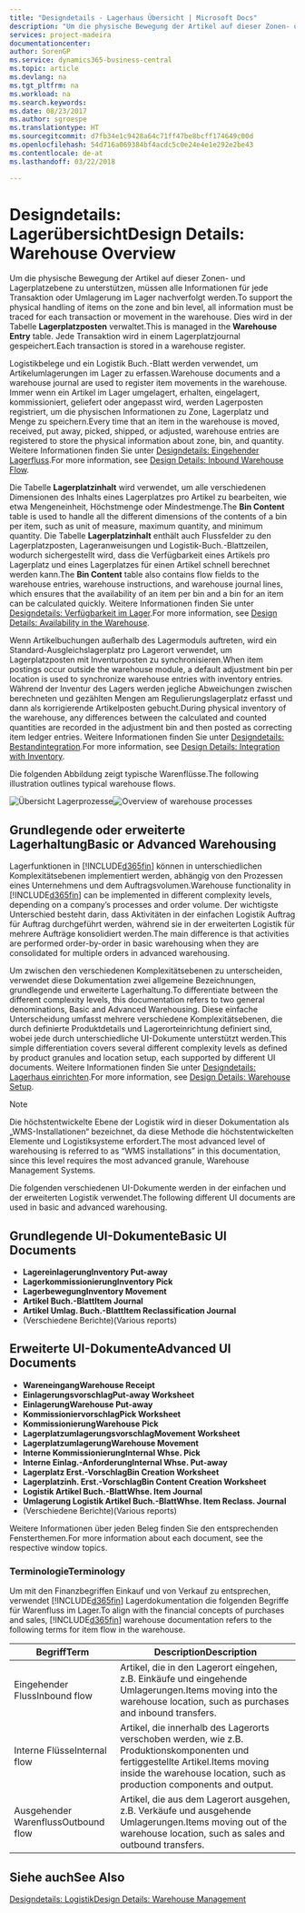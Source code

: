 ```yaml
---
title: "Designdetails - Lagerhaus Übersicht | Microsoft Docs"
description: "Um die physische Bewegung der Artikel auf dieser Zonen- und Lagerplatzebene zu unterstützen, müssen alle Informationen für jede Transaktion oder Umlagerung im Lager nachverfolgt werden. Dies wird in der Tabelle **Lagerplatzposten** verwaltet. Jede Transaktion wird in einem Lagerplatzjournal gespeichert."
services: project-madeira
documentationcenter: 
author: SorenGP
ms.service: dynamics365-business-central
ms.topic: article
ms.devlang: na
ms.tgt_pltfrm: na
ms.workload: na
ms.search.keywords: 
ms.date: 08/23/2017
ms.author: sgroespe
ms.translationtype: HT
ms.sourcegitcommit: d7fb34e1c9428a64c71ff47be8bcff174649c00d
ms.openlocfilehash: 54d716a069384bf4acdc5c0e24e4e1e292e2be43
ms.contentlocale: de-at
ms.lasthandoff: 03/22/2018

---
```

# <a name="design-details-warehouse-overview"></a><span data-ttu-id="a0c1e-105">Designdetails: Lagerübersicht</span><span class="sxs-lookup"><span data-stu-id="a0c1e-105">Design Details: Warehouse Overview</span></span>
<span data-ttu-id="a0c1e-106">Um die physische Bewegung der Artikel auf dieser Zonen- und Lagerplatzebene zu unterstützen, müssen alle Informationen für jede Transaktion oder Umlagerung im Lager nachverfolgt werden.</span><span class="sxs-lookup"><span data-stu-id="a0c1e-106">To support the physical handling of items on the zone and bin level, all information must be traced for each transaction or movement in the warehouse.</span></span> <span data-ttu-id="a0c1e-107">Dies wird in der Tabelle **Lagerplatzposten** verwaltet.</span><span class="sxs-lookup"><span data-stu-id="a0c1e-107">This is managed in the **Warehouse Entry** table.</span></span> <span data-ttu-id="a0c1e-108">Jede Transaktion wird in einem Lagerplatzjournal gespeichert.</span><span class="sxs-lookup"><span data-stu-id="a0c1e-108">Each transaction is stored in a warehouse register.</span></span>  

<span data-ttu-id="a0c1e-109">Logistikbelege und ein Logistik Buch.-Blatt werden verwendet, um Artikelumlagerungen im Lager zu erfassen.</span><span class="sxs-lookup"><span data-stu-id="a0c1e-109">Warehouse documents and a warehouse journal are used to register item movements in the warehouse.</span></span> <span data-ttu-id="a0c1e-110">Immer wenn ein Artikel im Lager umgelagert, erhalten, eingelagert, kommissioniert, geliefert oder angepasst wird, werden Lagerposten registriert, um die physischen Informationen zu Zone, Lagerplatz und Menge zu speichern.</span><span class="sxs-lookup"><span data-stu-id="a0c1e-110">Every time that an item in the warehouse is moved, received, put away, picked, shipped, or adjusted, warehouse entries are registered to store the physical information about zone, bin, and quantity.</span></span> <span data-ttu-id="a0c1e-111">Weitere Informationen finden Sie unter [Designdetails: Eingehender Lagerfluss](design-details-outbound-warehouse-flow.md).</span><span class="sxs-lookup"><span data-stu-id="a0c1e-111">For more information, see [Design Details: Inbound Warehouse Flow](design-details-outbound-warehouse-flow.md).</span></span>  

<span data-ttu-id="a0c1e-112">Die Tabelle **Lagerplatzinhalt** wird verwendet, um alle verschiedenen Dimensionen des Inhalts eines Lagerplatzes pro Artikel zu bearbeiten, wie etwa Mengeneinheit, Höchstmenge oder Mindestmenge.</span><span class="sxs-lookup"><span data-stu-id="a0c1e-112">The **Bin Content** table is used to handle all the different dimensions of the contents of a bin per item, such as unit of measure, maximum quantity, and minimum quantity.</span></span> <span data-ttu-id="a0c1e-113">Die Tabelle **Lagerplatzinhalt** enthält auch Flussfelder zu den Lagerplatzposten, Lageranweisungen und Logistik-Buch.-Blattzeilen, wodurch sichergestellt wird, dass die Verfügbarkeit eines Artikels pro Lagerplatz und eines Lagerplatzes für einen Artikel schnell berechnet werden kann.</span><span class="sxs-lookup"><span data-stu-id="a0c1e-113">The **Bin Content** table also contains flow fields to the warehouse entries, warehouse instructions, and warehouse journal lines, which ensures that the availability of an item per bin and a bin for an item can be calculated quickly.</span></span> <span data-ttu-id="a0c1e-114">Weitere Informationen finden Sie unter [Designdetails: Verfügbarkeit im Lager](design-details-availability-in-the-warehouse.md).</span><span class="sxs-lookup"><span data-stu-id="a0c1e-114">For more information, see [Design Details: Availability in the Warehouse](design-details-availability-in-the-warehouse.md).</span></span>  

<span data-ttu-id="a0c1e-115">Wenn Artikelbuchungen außerhalb des Lagermoduls auftreten, wird ein Standard-Ausgleichslagerplatz pro Lagerort verwendet, um Lagerplatzposten mit Inventurposten zu synchronisieren.</span><span class="sxs-lookup"><span data-stu-id="a0c1e-115">When item postings occur outside the warehouse module, a default adjustment bin per location is used to synchronize warehouse entries with inventory entries.</span></span> <span data-ttu-id="a0c1e-116">Während der Inventur des Lagers werden jegliche Abweichungen zwischen berechneten und gezählten Mengen am Regulierungslagerplatz erfasst und dann als korrigierende Artikelposten gebucht.</span><span class="sxs-lookup"><span data-stu-id="a0c1e-116">During physical inventory of the warehouse, any differences between the calculated and counted quantities are recorded in the adjustment bin and then posted as correcting item ledger entries.</span></span> <span data-ttu-id="a0c1e-117">Weitere Informationen finden Sie unter [Designdetails: Bestandintegration](design-details-integration-with-inventory.md).</span><span class="sxs-lookup"><span data-stu-id="a0c1e-117">For more information, see [Design Details: Integration with Inventory](design-details-integration-with-inventory.md).</span></span>  

<span data-ttu-id="a0c1e-118">Die folgenden Abbildung zeigt typische Warenflüsse.</span><span class="sxs-lookup"><span data-stu-id="a0c1e-118">The following illustration outlines typical warehouse flows.</span></span>  

<span data-ttu-id="a0c1e-119">![Übersicht Lagerprozesse](media/design_details_warehouse_management_overview.png "design_details_warehouse_management_overview")</span><span class="sxs-lookup"><span data-stu-id="a0c1e-119">![Overview of warehouse processes](media/design_details_warehouse_management_overview.png "design_details_warehouse_management_overview")</span></span>  

## <a name="basic-or-advanced-warehousing"></a><span data-ttu-id="a0c1e-120">Grundlegende oder erweiterte Lagerhaltung</span><span class="sxs-lookup"><span data-stu-id="a0c1e-120">Basic or Advanced Warehousing</span></span>  
<span data-ttu-id="a0c1e-121">Lagerfunktionen in [!INCLUDE[d365fin](includes/d365fin_md.md)] können in unterschiedlichen Komplexitätsebenen implementiert werden, abhängig von den Prozessen eines Unternehmens und dem Auftragsvolumen.</span><span class="sxs-lookup"><span data-stu-id="a0c1e-121">Warehouse functionality in [!INCLUDE[d365fin](includes/d365fin_md.md)] can be implemented in different complexity levels, depending on a company’s processes and order volume.</span></span> <span data-ttu-id="a0c1e-122">Der wichtigste Unterschied besteht darin, dass Aktivitäten in der einfachen Logistik Auftrag für Auftrag durchgeführt werden, während sie in der erweiterten Logistik für mehrere Aufträge konsolidiert werden.</span><span class="sxs-lookup"><span data-stu-id="a0c1e-122">The main difference is that activities are performed order-by-order in basic warehousing when they are consolidated for multiple orders in advanced warehousing.</span></span>  

 <span data-ttu-id="a0c1e-123">Um zwischen den verschiedenen Komplexitätsebenen zu unterscheiden, verwendet diese Dokumentation zwei allgemeine Bezeichnungen, grundlegende und erweiterte Lagerhaltung.</span><span class="sxs-lookup"><span data-stu-id="a0c1e-123">To differentiate between the different complexity levels, this documentation refers to two general denominations, Basic and Advanced Warehousing.</span></span> <span data-ttu-id="a0c1e-124">Diese einfache Unterscheidung umfasst mehrere verschiedene Komplexitätsebenen, die durch definierte Produktdetails und Lagerorteinrichtung definiert sind, wobei jede durch unterschiedliche UI-Dokumente unterstützt werden.</span><span class="sxs-lookup"><span data-stu-id="a0c1e-124">This simple differentiation covers several different complexity levels as defined by product granules and location setup, each supported by different UI documents.</span></span> <span data-ttu-id="a0c1e-125">Weitere Informationen finden Sie unter [Designdetails: Lagerhaus einrichten](design-details-warehouse-setup.md).</span><span class="sxs-lookup"><span data-stu-id="a0c1e-125">For more information, see [Design Details: Warehouse Setup](design-details-warehouse-setup.md).</span></span>  

> [!NOTE]  
>  <span data-ttu-id="a0c1e-126">Die höchstentwickelte Ebene der Logistik wird in dieser Dokumentation als „WMS-Installationen“ bezeichnet, da diese Methode die höchstentwickelten Elemente und Logistiksysteme erfordert.</span><span class="sxs-lookup"><span data-stu-id="a0c1e-126">The most advanced level of warehousing is referred to as “WMS installations” in this documentation, since this level requires the most advanced granule, Warehouse Management Systems.</span></span>  

 <span data-ttu-id="a0c1e-127">Die folgenden verschiedenen UI-Dokumente werden in der einfachen und der erweiterten Logistik verwendet.</span><span class="sxs-lookup"><span data-stu-id="a0c1e-127">The following different UI documents are used in basic and advanced warehousing.</span></span>  

## <a name="basic-ui-documents"></a><span data-ttu-id="a0c1e-128">Grundlegende UI-Dokumente</span><span class="sxs-lookup"><span data-stu-id="a0c1e-128">Basic UI Documents</span></span>  

-   <span data-ttu-id="a0c1e-129">**Lagereinlagerung**</span><span class="sxs-lookup"><span data-stu-id="a0c1e-129">**Inventory Put-away**</span></span>  
-   <span data-ttu-id="a0c1e-130">**Lagerkommissionierung**</span><span class="sxs-lookup"><span data-stu-id="a0c1e-130">**Inventory Pick**</span></span>  
-   <span data-ttu-id="a0c1e-131">**Lagerbewegung**</span><span class="sxs-lookup"><span data-stu-id="a0c1e-131">**Inventory Movement**</span></span>  
-   <span data-ttu-id="a0c1e-132">**Artikel Buch.-Blatt**</span><span class="sxs-lookup"><span data-stu-id="a0c1e-132">**Item Journal**</span></span>  
-   <span data-ttu-id="a0c1e-133">**Artikel Umlag. Buch.-Blatt**</span><span class="sxs-lookup"><span data-stu-id="a0c1e-133">**Item Reclassification Journal**</span></span>  
-   <span data-ttu-id="a0c1e-134">(Verschiedene Berichte)</span><span class="sxs-lookup"><span data-stu-id="a0c1e-134">(Various reports)</span></span>  

## <a name="advanced-ui-documents"></a><span data-ttu-id="a0c1e-135">Erweiterte UI-Dokumente</span><span class="sxs-lookup"><span data-stu-id="a0c1e-135">Advanced UI Documents</span></span>  

-   <span data-ttu-id="a0c1e-136">**Wareneingang**</span><span class="sxs-lookup"><span data-stu-id="a0c1e-136">**Warehouse Receipt**</span></span>  
-   <span data-ttu-id="a0c1e-137">**Einlagerungsvorschlag**</span><span class="sxs-lookup"><span data-stu-id="a0c1e-137">**Put-away Worksheet**</span></span>  
-   <span data-ttu-id="a0c1e-138">**Einlagerung**</span><span class="sxs-lookup"><span data-stu-id="a0c1e-138">**Warehouse Put-away**</span></span>  
-   <span data-ttu-id="a0c1e-139">**Kommissioniervorschlag**</span><span class="sxs-lookup"><span data-stu-id="a0c1e-139">**Pick Worksheet**</span></span>  
-   <span data-ttu-id="a0c1e-140">**Kommissionierung**</span><span class="sxs-lookup"><span data-stu-id="a0c1e-140">**Warehouse Pick**</span></span>  
-   <span data-ttu-id="a0c1e-141">**Lagerplatzumlagerungsvorschlag**</span><span class="sxs-lookup"><span data-stu-id="a0c1e-141">**Movement Worksheet**</span></span>  
-   <span data-ttu-id="a0c1e-142">**Lagerplatzumlagerung**</span><span class="sxs-lookup"><span data-stu-id="a0c1e-142">**Warehouse Movement**</span></span>  
-   <span data-ttu-id="a0c1e-143">**Interne Kommissionierung**</span><span class="sxs-lookup"><span data-stu-id="a0c1e-143">**Internal Whse. Pick**</span></span>  
-   <span data-ttu-id="a0c1e-144">**Interne Einlag.-Anforderung**</span><span class="sxs-lookup"><span data-stu-id="a0c1e-144">**Internal Whse. Put-away**</span></span>  
-   <span data-ttu-id="a0c1e-145">**Lagerplatz Erst.-Vorschlag**</span><span class="sxs-lookup"><span data-stu-id="a0c1e-145">**Bin Creation Worksheet**</span></span>  
-   <span data-ttu-id="a0c1e-146">**Lagerplatzinh. Erst.-Vorschlag**</span><span class="sxs-lookup"><span data-stu-id="a0c1e-146">**Bin Content Creation Worksheet**</span></span>  
-   <span data-ttu-id="a0c1e-147">**Logistik Artikel Buch.-Blatt**</span><span class="sxs-lookup"><span data-stu-id="a0c1e-147">**Whse. Item Journal**</span></span>  
-   <span data-ttu-id="a0c1e-148">**Umlagerung Logistik Artikel Buch.-Blatt**</span><span class="sxs-lookup"><span data-stu-id="a0c1e-148">**Whse. Item Reclass. Journal**</span></span>  
-   <span data-ttu-id="a0c1e-149">(Verschiedene Berichte)</span><span class="sxs-lookup"><span data-stu-id="a0c1e-149">(Various reports)</span></span>  

<span data-ttu-id="a0c1e-150">Weitere Informationen über jeden Beleg finden Sie den entsprechenden Fensterthemen.</span><span class="sxs-lookup"><span data-stu-id="a0c1e-150">For more information about each document, see the respective window topics.</span></span>  

### <a name="terminology"></a><span data-ttu-id="a0c1e-151">Terminologie</span><span class="sxs-lookup"><span data-stu-id="a0c1e-151">Terminology</span></span>  
<span data-ttu-id="a0c1e-152">Um mit den Finanzbegriffen Einkauf und von Verkauf zu entsprechen, verwendet [!INCLUDE[d365fin](includes/d365fin_md.md)] Lagerdokumentation die folgenden Begriffe für Warenfluss im Lager.</span><span class="sxs-lookup"><span data-stu-id="a0c1e-152">To align with the financial concepts of purchases and sales, [!INCLUDE[d365fin](includes/d365fin_md.md)] warehouse documentation refers to the following terms for item flow in the warehouse.</span></span>  

|<span data-ttu-id="a0c1e-153">Begriff</span><span class="sxs-lookup"><span data-stu-id="a0c1e-153">Term</span></span>|<span data-ttu-id="a0c1e-154">Description</span><span class="sxs-lookup"><span data-stu-id="a0c1e-154">Description</span></span>|  
|----------|---------------------------------------|  
|<span data-ttu-id="a0c1e-155">Eingehender Fluss</span><span class="sxs-lookup"><span data-stu-id="a0c1e-155">Inbound flow</span></span>|<span data-ttu-id="a0c1e-156">Artikel, die in den Lagerort eingehen, z.B. Einkäufe und eingehende Umlagerungen.</span><span class="sxs-lookup"><span data-stu-id="a0c1e-156">Items moving into the warehouse location, such as purchases and inbound transfers.</span></span>|  
|<span data-ttu-id="a0c1e-157">Interne Flüsse</span><span class="sxs-lookup"><span data-stu-id="a0c1e-157">Internal flow</span></span>|<span data-ttu-id="a0c1e-158">Artikel, die innerhalb des Lagerorts verschoben werden, wie z.B. Produktionskomponenten und fertiggestellte Artikel.</span><span class="sxs-lookup"><span data-stu-id="a0c1e-158">Items moving inside the warehouse location, such as production components and output.</span></span>|  
|<span data-ttu-id="a0c1e-159">Ausgehender Warenfluss</span><span class="sxs-lookup"><span data-stu-id="a0c1e-159">Outbound flow</span></span>|<span data-ttu-id="a0c1e-160">Artikel, die aus dem Lagerort ausgehen, z.B. Verkäufe und ausgehende Umlagerungen.</span><span class="sxs-lookup"><span data-stu-id="a0c1e-160">Items moving out of the warehouse location, such as sales and outbound transfers.</span></span>|  

## <a name="see-also"></a><span data-ttu-id="a0c1e-161">Siehe auch</span><span class="sxs-lookup"><span data-stu-id="a0c1e-161">See Also</span></span>  
 [<span data-ttu-id="a0c1e-162">Designdetails: Logistik</span><span class="sxs-lookup"><span data-stu-id="a0c1e-162">Design Details: Warehouse Management</span></span>](design-details-warehouse-management.md)

